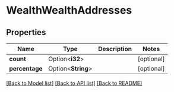 # WealthWealthAddresses

## Properties

Name | Type | Description | Notes
------------ | ------------- | ------------- | -------------
**count** | Option<**i32**> |  | [optional]
**percentage** | Option<**String**> |  | [optional]

[[Back to Model list]](../solanabeach_api.wiki/Home.md#documentation-for-models) [[Back to API list]](../solanabeach_api.wiki/Home.md#documentation-for-api-endpoints) [[Back to README]](../solanabeach_api.wiki/Home.md)


